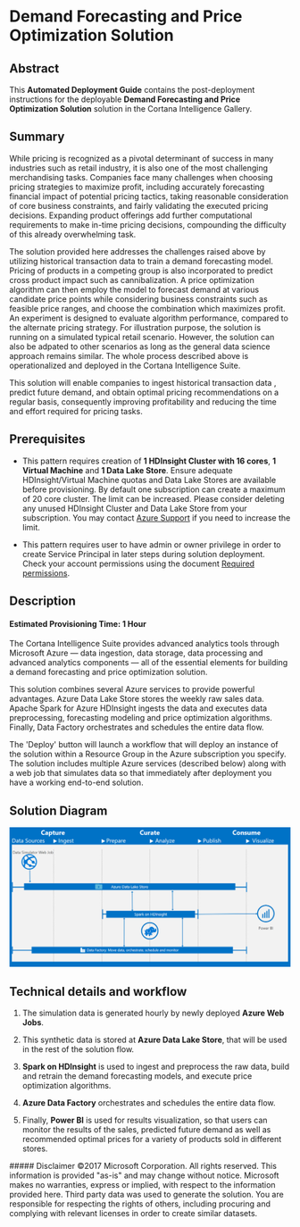 # Demand Forecasting and Price Optimization Solution

## Abstract
This **Automated Deployment Guide** contains the post-deployment instructions for the deployable **Demand Forecasting and Price Optimization Solution** solution in the Cortana Intelligence Gallery. 

<Guide type="PostDeploymentGuidance" url="https://github.com/Azure/cortana-intelligence-price-optimization/blob/master/Automated%20Deployment%20Guide/Post%20Deployment%20Instructions.md"/>


## Summary
<Guide type="Summary">
While pricing is recognized as a pivotal determinant of success in many industries such as retail industry, it is also one of the most challenging merchandising tasks. Companies face many challenges when choosing pricing strategies to maximize profit, including accurately forecasting financial impact of potential pricing tactics, taking reasonable consideration of core business constraints, and fairly validating the executed pricing decisions. Expanding product offerings add further computational requirements to make in-time pricing decisions, compounding the difficulty of this already overwhelming task.

The solution provided here addresses the challenges raised above by utilizing historical transaction data to train a demand forecasting model. Pricing of products in a competing group is also incorporated to predict cross product impact such as cannibalization. A price optimization algorithm can then employ the model to forecast demand at various candidate price points while considering business constraints such as feasible price ranges, and choose the combination which maximizes profit. An experiment is designed to evaluate algorithm performance, compared to the alternate pricing strategy. For illustration purpose, the solution is running on a simulated typical retail scenario. However, the solution can also be adpated to other scenarios as long as the general data science approach remains similar. The whole process described above is operationalized and deployed in the Cortana Intelligence Suite.

This solution will enable companies to ingest historical transaction data , predict future demand, and obtain optimal pricing recommendations on a regular basis, consequently improving profitability and reducing the time and effort required for pricing tasks.
</Guide>

## Prerequisites
<Guide type="Prerequisites">

- This pattern requires creation of **1 HDInsight Cluster with 16 cores**, **1 Virtual Machine** and **1 Data Lake Store**. Ensure adequate HDInsight/Virtual Machine quotas and Data Lake Stores are available before provisioning. By default one subscription can create a maximum of 20 core cluster. 
The limit can be increased. Please consider deleting any unused HDInsight Cluster and Data Lake Store from your subscription. You may contact [Azure Support](https://azure.microsoft.com/support/faq/) if you need to increase the limit.

- This pattern requires user to have admin or owner privilege in order to create Service Principal in later steps during solution deployment. Check your account permissions using the document [Required permissions](https://docs.microsoft.com/en-us/azure/azure-resource-manager/resource-group-create-service-principal-portal#required-permissions). 
</Guide>

## Description

#### Estimated Provisioning Time: <Guide type="EstimatedTime">1 Hour</Guide>
<Guide type="Description">
The Cortana Intelligence Suite provides advanced analytics tools through Microsoft Azure — data ingestion, data storage, data processing and advanced analytics components — all of the essential elements for building a demand forecasting and price optimization solution.

This solution combines several Azure services to provide powerful advantages. Azure Data Lake Store stores the weekly raw sales data. Apache Spark for Azure HDInsight ingests the data and executes data preprocessing, forecasting modeling and price optimization algorithms. Finally, Data Factory orchestrates and schedules the entire data flow.

The 'Deploy' button will launch a workflow that will deploy an instance of the solution within a Resource Group in the Azure subscription you specify. The solution includes multiple Azure services (described below) along with a web job that simulates data so that immediately after deployment you have a working end-to-end solution. 

## Solution Diagram
![Solution Diagram](Figures/SolutionArchitecture.png)

## Technical details and workflow
1.	The simulation data is generated hourly by newly deployed **Azure Web Jobs**.

2.	This synthetic data is stored at **Azure Data Lake Store**, that will be used in the rest of the solution flow.

3.	**Spark on HDInsight** is used to ingest and preprocess the raw data, build and retrain the demand forecasting models, and execute price optimization algorithms. 

6. **Azure Data Factory** orchestrates and schedules the entire data flow.

7.	Finally, **Power BI** is used for results visualization, so that users can monitor the results of the sales, predicted future demand as well as recommended optimal prices for a variety of products sold in different stores.
</Guide>
##### Disclaimer
©2017 Microsoft Corporation. All rights reserved.  This information is provided "as-is" and may change without notice. Microsoft makes no warranties, express or implied, with respect to the information provided here.  Third party data was used to generate the solution.  You are responsible for respecting the rights of others, including procuring and complying with relevant licenses in order to create similar datasets.
